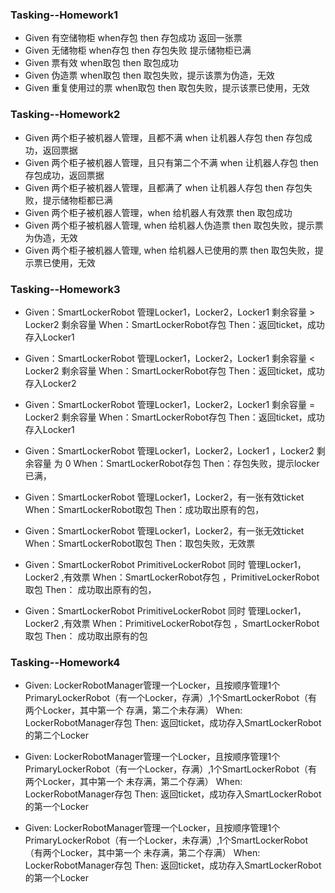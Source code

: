 ### Tasking--Homework1

- Given 有空储物柜 when存包 then 存包成功 返回一张票
- Given 无储物柜 when存包 then 存包失败 提示储物柜已满
- Given 票有效 when取包 then 取包成功
- Given 伪造票 when取包 then 取包失败，提示该票为伪造，无效
- Given 重复使用过的票 when取包 then 取包失败，提示该票已使用，无效

### Tasking--Homework2

- Given 两个柜子被机器人管理，且都不满 when 让机器人存包 then 存包成功，返回票据
- Given 两个柜子被机器人管理，且只有第二个不满 when 让机器人存包 then 存包成功，返回票据
- Given 两个柜子被机器人管理，且都满了 when 让机器人存包 then 存包失败，提示储物柜都已满
- Given 两个柜子被机器人管理，when 给机器人有效票 then 取包成功
- Given 两个柜子被机器人管理, when 给机器人伪造票 then 取包失败，提示票为伪造，无效
- Given 两个柜子被机器人管理, when 给机器人已使用的票 then 取包失败，提示票已使用，无效

### Tasking--Homework3

- Given：SmartLockerRobot 管理Locker1，Locker2，Locker1 剩余容量  > Locker2 剩余容量
  When：SmartLockerRobot存包
  Then：返回ticket，成功存入Locker1

- Given：SmartLockerRobot 管理Locker1，Locker2，Locker1 剩余容量  < Locker2 剩余容量
  When：SmartLockerRobot存包
  Then：返回ticket，成功存入Locker2

- Given：SmartLockerRobot 管理Locker1，Locker2，Locker1 剩余容量  = Locker2 剩余容量
  When：SmartLockerRobot存包
  Then：返回ticket，成功存入Locker1

- Given：SmartLockerRobot 管理Locker1，Locker2，Locker1 ，Locker2 剩余容量 为 0
  When：SmartLockerRobot存包
  Then：存包失败，提示locker已满，

- Given：SmartLockerRobot 管理Locker1，Locker2，有一张有效ticket
  When：SmartLockerRobot取包
  Then：成功取出原有的包，

- Given：SmartLockerRobot 管理Locker1，Locker2，有一张无效ticket
  When：SmartLockerRobot取包
  Then：取包失败，无效票

- Given：SmartLockerRobot  PrimitiveLockerRobot 同时 管理Locker1，Locker2 ,有效票
  When：SmartLockerRobot存包 ，PrimitiveLockerRobot 取包
  Then： 成功取出原有的包，

- Given：SmartLockerRobot  PrimitiveLockerRobot 同时 管理Locker1，Locker2 ,有效票
  When：PrimitiveLockerRobot存包 ，SmartLockerRobot 取包
  Then： 成功取出原有的包

### Tasking--Homework4

- Given: LockerRobotManager管理一个Locker，且按顺序管理1个PrimaryLockerRobot（有一个Locker，存满）,1个SmartLockerRobot（有两个Locker，其中第一个
存满，第二个未存满）
  When: LockerRobotManager存包
  Then: 返回ticket，成功存入SmartLockerRobot的第二个Locker

- Given: LockerRobotManager管理一个Locker，且按顺序管理1个PrimaryLockerRobot（有一个Locker，存满）,1个SmartLockerRobot（有两个Locker，其中第一个
未存满，第二个存满）
  When: LockerRobotManager存包
  Then: 返回ticket，成功存入SmartLockerRobot的第一个Locker  
  
- Given: LockerRobotManager管理一个Locker，且按顺序管理1个PrimaryLockerRobot（有一个Locker，未存满）,1个SmartLockerRobot（有两个Locker，其中第一个
未存满，第二个存满）
  When: LockerRobotManager存包
  Then: 返回ticket，成功存入SmartLockerRobot的第一个Locker  
